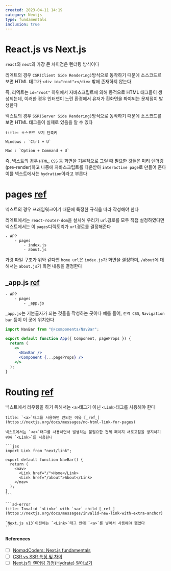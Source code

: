 ```yaml
---
created: 2023-04-11 14:19
category: Nextjs
type: fundamentals
inclusion: true
---
```


# React.js vs Next.js
`react`와 `next`의 가장 큰 차이점은 렌더링 방식이다

리엑트의 경우 `CSR(Client Side Rendering)`방식으로 동작하기 때문에 소스코드르 보면 HTML 태그가 `<div id="root"></div>` 밖에 존재하지 않는다

즉, 리엑트는 `id="root"` 하위에서 자바스크립트에 의해 동적으로 HTML 태그들이 생성되는데, 이러한 경우 인터넷이 느린 환경에서 유저가 흰화면을 봐야되는 문제점이 발생한다

넥스트의 경우 `SSR(Server Side Rendering)`방식으로 동작하기 때문에 소스코드를 보면 HTML 태그들이 실제로 있음을 알 수 있다

```ad-tip
title: 소스코드 보기 단축키

Windows : `Ctrl + U`

Mac : `Option + Command + U`
```

즉, 넥스트의 경우 `HTML`, `CSS` 등 화면을 기본적으로 그릴 때 필요한 것들은 미리 렌더링(pre-render)하고 나중에 자바스크립트를 다운받아 `interactive page`로 만들어 준다
이를 넥스트에서는 `hydration`이라고 부른다

# pages [ref](https://nextjs.org/docs/basic-features/pages)
넥스트의 경우 프래임워크이기 때문에 특정한 규칙을 따라 작성해야 한다

리엑트에서는 `react-router-dom`을 설치해 우리가 `url`경로를 모두 직접 설정하였다면 넥스트에서는 이 `pages`디렉토리가 `url`경로를 결정해준다

```dirtree
- APP
	- pages
		- index.js
		- about.js
```

가령 파일 구조가 위와 같다면 `home url`은 `index.js`가 화면을 결정하며, `/about`에 대해서는 `about.js`가 화면 내용을 결정한다

## \_app.js [ref](https://nextjs.org/docs/advanced-features/custom-app)
```dirtree
- APP  
	- pages  
		- _app.js
```

`_app.js`는 기본골자가 되는 것들을 작성하는 곳이다
예를 들어, `전역 CSS`, `Navigation bar` 등이 이 곳에 위치한다

```jsx
import NavBar from "@/components/NavBar";

export default function App({ Component, pageProps }) {
  return (
    <>
      <NavBar />
      <Component {...pageProps} />
    </>
  );
}
```

# Routing [ref](https://nextjs.org/docs/routing/introduction)
넥스트에서 라우팅을 하기 위해서는 `<a>`태그가 아닌 `<Link>`태그를 사용해야 한다

````ad-info
title: `<a>`태그를 사용하면 안되는 이유 [_ref_](https://nextjs.org/docs/messages/no-html-link-for-pages)

넥스트에서는 `<a>`태그를 사용하면서 발생하는 불필요한 전체 페이지 새로고침을 방지하기 위해 `<Link>`를 사용한다

```jsx
import Link from "next/link";

export default function NavBar() {
  return (
    <nav>
      <Link href="/">Home</Link>
      <Link href="/about">About</Link>
    </nav>
  );
}
```

```ad-error
title: Invalid `<Link>` with `<a>` child [_ref_](https://nextjs.org/docs/messages/invalid-new-link-with-extra-anchor)

`Next.js v13`이전에는 `<Link>`태그 안에 `<a>`를 넣어서 사용해야 했었다
```
````

#### References
- [ ] [NomadCoders: Next.js fundamentals](https://nomadcoders.co/nextjs-fundamentals/)
- [ ] [CSR vs SSR 특징 및 차이](https://hahahoho5915.tistory.com/52)
- [ ] [Next.js의 렌더링 과정(Hydrate) 알아보기](https://www.howdy-mj.me/next/hydrate)
